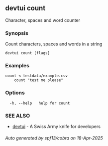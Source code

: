 ## devtui count

Character, spaces and word counter

### Synopsis

Count characters, spaces and words in a string

```
devtui count [flags]
```

### Examples

```
count < testdata/example.csv
	count "test me please"
```

### Options

```
  -h, --help   help for count
```

### SEE ALSO

* [devtui](devtui.md)	 - A Swiss Army knife for developers

###### Auto generated by spf13/cobra on 18-Apr-2025
